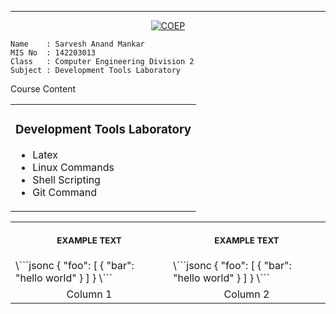 <hr>

<p align="center">
  <a href='https://www.coep.org.in/'><img src="https://user-images.githubusercontent.com/79782433/213049521-2949bddd-5424-41ad-aea8-d271ee33cda2.jpg", alt="COEP"></a>
</p>


```httpx
Name    : Sarvesh Anand Mankar
MIS No  : 142203013
Class   : Computer Engineering Division 2
Subject : Development Tools Laboratory
```

<table style="width: 100%;">
  Course Content
<tr>
<td>
<h3>Development Tools Laboratory</h3>
<ul>
    <li>Latex</li>
    <li>Linux Commands</li>
    <li>Shell Scripting</li>
    <li>Git Command</li>
</ul>
</td>
</tr>
</table>

<table>
<tr>
<th align="center">
<img width="441" height="1">
<p> 
<small>
EXAMPLE TEXT
</small>
</p>
</th>
<th align="center">
<img width="441" height="1">
<p> 
<small>
EXAMPLE TEXT
</small>
</p>
</th>
</tr>
<tr>
<td>
<!-- REMOVE THE BACKSLASHES -->
\```jsonc
{
  "foo": [
    {
      "bar": "hello world"
    }
  ]
}
\```
  
</td>
<td>
<!-- REMOVE THE BACKSLASHES -->
\```jsonc
{
  "foo": [
    {
      "bar": "hello world"
    }
  ]
}
\```
  
</td>
</tr>
<tr>
<td align="center">
Column 1
</td>
<td align="center">
Column 2
</td>
</tr>
</table>
